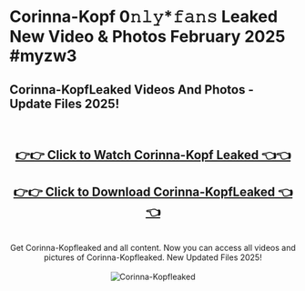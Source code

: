 # Corinna-Kopf 0𝚗𝚕𝚢*𝚏𝚊𝚗𝚜 Leaked New Video & Photos February 2025 #myzw3

<h2>Corinna-KopfLeaked Videos And Photos - Update Files 2025!</h2>
<br>
<div align="center">
<h2><a href="https://mediaupload.pro?title=Corinna-Kopf&ref=11F" rel="nofollow">👉👉 Click to Watch Corinna-Kopf Leaked 👈👈</a></h2>
<h2><a href="https://mediaupload.pro?title=Corinna-Kopf&ref=11F" rel="nofollow">👉👉 Click to Download Corinna-KopfLeaked 👈👈</a></h2>
<br>
Get Corinna-Kopfleaked and all content. Now you can access all videos and pictures of Corinna-Kopfleaked. New Updated Files 2025!
<br>
<br>
<a href="https://mediaupload.pro?title=Corinna-Kopf&ref=11F" rel="nofollow" data-target="animated-image.originalLink"><img src="https://i.ibb.co/Gkj2r4b/banner.png" alt="Corinna-Kopfleaked" style="max-width: 100%; display: inline-block;" data-target="animated-image.originalImage"></a>
</div>
<br>

